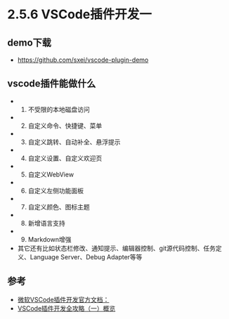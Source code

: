 # 2.5.6 VSCode插件开发一

## demo下载

- https://github.com/sxei/vscode-plugin-demo


## vscode插件能做什么

- 1. 不受限的本地磁盘访问
- 2. 自定义命令、快捷键、菜单
- 3. 自定义跳转、自动补全、悬浮提示
- 4. 自定义设置、自定义欢迎页
- 5. 自定义WebView
- 6. 自定义左侧功能面板
- 7. 自定义颜色、图标主题
- 8. 新增语言支持
- 9. Markdown增强
- 其它还有比如状态栏修改、通知提示、编辑器控制、git源代码控制、任务定义、Language Server、Debug Adapter等等


## 参考
- [微软VSCode插件开发官方文档：](https://code.visualstudio.com/docs/extensions/overview)
- [VSCode插件开发全攻略（一）概览](http://blog.haoji.me/vscode-plugin-overview.html)
